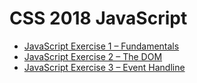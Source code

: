 # CSS 2018 JavaScript

-	[JavaScript Exercise 1 – Fundamentals](exercises/JavaScriptEx1.md)
-	[JavaScript Exercise 2 – The DOM](exercises/JavaScriptEx2.md)
-	[JavaScript Exercise 3 – Event Handline](exercises/JavaScriptEx3.md)